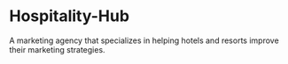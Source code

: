 # Hospitality-Hub
A marketing agency that specializes in helping hotels and resorts improve their marketing strategies.
